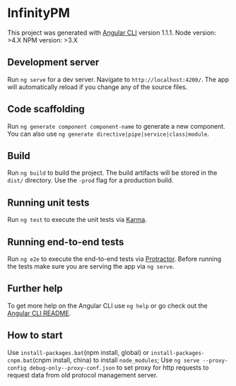 # InfinityPM

This project was generated with [Angular CLI](https://github.com/angular/angular-cli) version 1.1.1.
Node version: >4.X
NPM version: >3.X 

## Development server

Run `ng serve` for a dev server. Navigate to `http://localhost:4200/`. The app will automatically reload if you change any of the source files.

## Code scaffolding

Run `ng generate component component-name` to generate a new component. You can also use `ng generate directive|pipe|service|class|module`.

## Build

Run `ng build` to build the project. The build artifacts will be stored in the `dist/` directory. Use the `-prod` flag for a production build.

## Running unit tests

Run `ng test` to execute the unit tests via [Karma](https://karma-runner.github.io).

## Running end-to-end tests

Run `ng e2e` to execute the end-to-end tests via [Protractor](http://www.protractortest.org/).
Before running the tests make sure you are serving the app via `ng serve`.

## Further help

To get more help on the Angular CLI use `ng help` or go check out the [Angular CLI README](https://github.com/angular/angular-cli/blob/master/README.md).


## How to start

Use `install-packages.bat`(npm install, global) or `install-packages-cnpm.bat`(cnpm install, china) to install `node_modules`;
Use `ng serve --proxy-config debug-only--proxy-conf.json` to set proxy for http requests to request data from old protocol management server.
